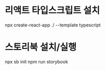 # 리액트 타입스크립트 설치

npx create-react-app ./ --template typescript

# 스토리북 설치/실행

npx sb init
npm run storybook
